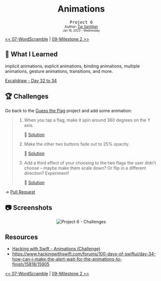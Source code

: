 <div align="center">
  <h1>Animations</h1>
  <samp>Project 6</samp>
  <br/>

  <sub>
    Author: <a href="https://github.com/plskz" target="_blank">Zai Santillan</a>
    <br>
    <small>Jan 18, 2023 - Wednesday</small>
  </sub>
</div>

[<< 07-WordScramble](../07-WordScramble/) | [09-Milestone 2 >>](../09-Milestone%202/)

## 📝 What I Learned

implicit animations, explicit animations, binding animations, multiple animations, gesture animations, transitions, and more.

[Excalidraw - Day 32 to 34](https://dub.sh/plskz-100swiftui-animations)

## 🏆 Challenges

Go back to the [Guess the Flag](../03-Guess%20the%20Flag/) project and add some animation:

> 1. When you tap a flag, make it spin around 360 degrees on the Y axis.
>
>    🔗 [Solution](https://github.com/plskz/100SwiftUI/pull/6/commits/4313a8112a1407c610565436a3518c8078d990ed)
>
> 1. Make the other two buttons fade out to 25% opacity.
>
>    🔗 [Solution](https://github.com/plskz/100SwiftUI/pull/6/commits/a19e9dd5156ebee6b02ae85dde5305ececf27761)
>
> 1. Add a third effect of your choosing to the two flags the user didn’t choose – maybe make them scale down? Or flip in a different direction? Experiment!
>
>    🔗 [Solution](https://github.com/plskz/100SwiftUI/pull/6/commits/61d58eecfecdaf456c3f90ca705f6bab1e1947c2)

→ [Pull Request](https://github.com/plskz/100SwiftUI/pull/6)

## 📷 Screenshots

<div align="center">

![Project 6 - Challenges](./_Screenshots/Project-6-Challenges.gif)

</div>

## Resources

- [Hacking with Swift - Animations (Challenge)](https://www.hackingwithswift.com/books/ios-swiftui/animation-wrap-up)
- https://www.hackingwithswift.com/forums/100-days-of-swiftui/day-34-how-can-i-make-the-alert-wait-for-the-animations-to-finish/15818/15905

[<< 07-WordScramble](../07-WordScramble/) | [09-Milestone 2 >>](../09-Milestone%202/)
